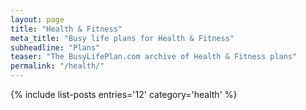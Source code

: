 ```yaml
---
layout: page
title: "Health & Fitness"
meta_title: "Busy life plans for Health & Fitness"
subheadline: "Plans"
teaser: "The BusyLifePlan.com archive of Health & Fitness plans"
permalink: "/health/"
---
```

{% include list-posts entries='12' category='health' %}
